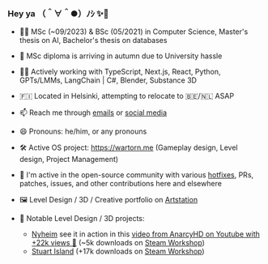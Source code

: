### Hey ya （＾∀＾●）ﾉｼ ✨👋

- 🧑‍🎓 MSc (~09/2023) & BSc (05/2021) in Computer Science, Master's thesis on AI, Bachelor's thesis on databases
- 🤦 MSc diploma is arriving in autumn due to University hassle
- 👩‍💻 Actively working with TypeScript, Next.js, React, Python, GPTs/LMMs, LangChain | C#, Blender, Substance 3D
- 🇫🇮 Located in Helsinki, attempting to relocate to 🇧🇪/🇳🇱 ASAP
- 📫 Reach me through [emails](mailto:superihippo@gmail.com) or [social media](https://twitter.com/iamkerkkoh)
- 😄 Pronouns: he/him, or any pronouns
- 🛠️ Active OS project: https://wartorn.me (Gameplay design, Level design, Project Management)
- 🐙 I'm active in the open-source community with various [hotfixes](https://github.com/vercel-labs/ai/issues/260), PRs, patches, issues, and other contributions here and elsewhere

- 🖼️ Level Design / 3D / Creative portfolio on [Artstation](https://www.artstation.com/kerkkoh)
- 🌄 Notable Level Design / 3D projects:
  - [Nyheim](https://www.artstation.com/artwork/B1bnXl) see it in action in this [video from AnarcyHD on Youtube with +22k views 👀](https://www.youtube.com/watch?v=tdS8IJgYcDE) (~5k downloads on [Steam Workshop](https://steamcommunity.com/sharedfiles/filedetails/?id=2633522605))
  - [Stuart Island](https://www.artstation.com/artwork/WKG3w3) (+17k downloads on [Steam Workshop](https://steamcommunity.com/sharedfiles/filedetails/?id=1936423383))
